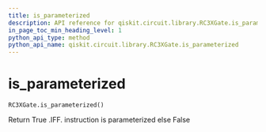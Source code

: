 ```yaml
---
title: is_parameterized
description: API reference for qiskit.circuit.library.RC3XGate.is_parameterized
in_page_toc_min_heading_level: 1
python_api_type: method
python_api_name: qiskit.circuit.library.RC3XGate.is_parameterized
---
```


# is\_parameterized

<span id="qiskit.circuit.library.RC3XGate.is_parameterized" />

`RC3XGate.is_parameterized()`

Return True .IFF. instruction is parameterized else False

